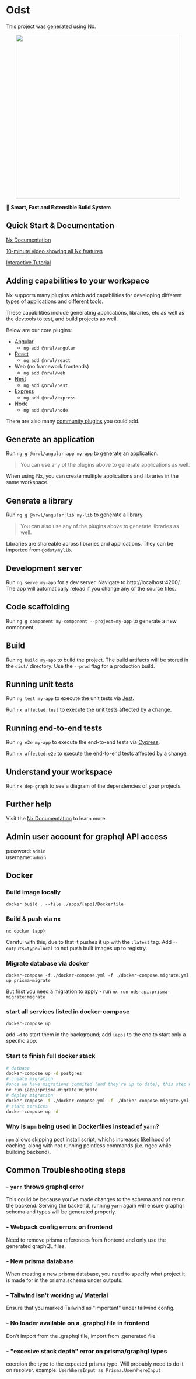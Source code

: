 # Odst

This project was generated using [Nx](https://nx.dev).

<p style="text-align: center;"><img src="https://raw.githubusercontent.com/nrwl/nx/master/images/nx-logo.png" width="450"></p>

🔎 **Smart, Fast and Extensible Build System**

## Quick Start & Documentation

[Nx Documentation](https://nx.dev/angular)

[10-minute video showing all Nx features](https://nx.dev/getting-started/intro)

[Interactive Tutorial](https://nx.dev/tutorial/01-create-application)

## Adding capabilities to your workspace

Nx supports many plugins which add capabilities for developing different types of applications and different tools.

These capabilities include generating applications, libraries, etc as well as the devtools to test, and build projects as well.

Below are our core plugins:

- [Angular](https://angular.io)
  - `ng add @nrwl/angular`
- [React](https://reactjs.org)
  - `ng add @nrwl/react`
- Web (no framework frontends)
  - `ng add @nrwl/web`
- [Nest](https://nestjs.com)
  - `ng add @nrwl/nest`
- [Express](https://expressjs.com)
  - `ng add @nrwl/express`
- [Node](https://nodejs.org)
  - `ng add @nrwl/node`

There are also many [community plugins](https://nx.dev/community) you could add.

## Generate an application

Run `ng g @nrwl/angular:app my-app` to generate an application.

> You can use any of the plugins above to generate applications as well.

When using Nx, you can create multiple applications and libraries in the same workspace.

## Generate a library

Run `ng g @nrwl/angular:lib my-lib` to generate a library.

> You can also use any of the plugins above to generate libraries as well.

Libraries are shareable across libraries and applications. They can be imported from `@odst/mylib`.

## Development server

Run `ng serve my-app` for a dev server. Navigate to http://localhost:4200/. The app will automatically reload if you change any of the source files.

## Code scaffolding

Run `ng g component my-component --project=my-app` to generate a new component.

## Build

Run `ng build my-app` to build the project. The build artifacts will be stored in the `dist/` directory. Use the `--prod` flag for a production build.

## Running unit tests

Run `ng test my-app` to execute the unit tests via [Jest](https://jestjs.io).

Run `nx affected:test` to execute the unit tests affected by a change.

## Running end-to-end tests

Run `ng e2e my-app` to execute the end-to-end tests via [Cypress](https://www.cypress.io).

Run `nx affected:e2e` to execute the end-to-end tests affected by a change.

## Understand your workspace

Run `nx dep-graph` to see a diagram of the dependencies of your projects.

## Further help

Visit the [Nx Documentation](https://nx.dev/angular) to learn more.

## Admin user account for graphql API access

password: `admin`<br/>
username: `admin`

## Docker

### Build image locally

`docker build . --file ./apps/{app}/Dockerfile`

### Build & push via nx

`nx docker {app}`

Careful with this, due to that it pushes it up with the `:latest` tag. Add `--outputs=type=local` to not push built images up to registry.

### Migrate database via docker

`docker-compose -f ./docker-compose.yml -f ./docker-compose.migrate.yml up prisma-migrate`

But first you need a migration to apply - run `nx run ods-api:prisma-migrate:migrate`

### start all services listed in docker-compose

`docker-compose up`

add `-d` to start them in the background; add `{app}` to the end to start only a specific app.

### Start to finish full docker stack

```bash
# datbase
docker-compose up -d postgres
# create migration
#once we have migrations commited (and they're up to date), this step won't be required
nx run {app}:prisma-migrate:migrate
# deploy migration
docker-compose -f ./docker-compose.yml -f ./docker-compose.migrate.yml up prisma-migrate
# start services
docker-compose up -d


```

### Why is `npm` being used in Dockerfiles instead of `yarn`?

`npm` allows skipping post install script, whichs increases likelihood of caching, along with not running pointless commands (i.e. ngcc while building backend).

## Common Troubleshooting steps

### - `yarn` throws graphql error

This could be because you've made changes to the schema and not rerun the backend. Serving the backend, running `yarn` again will ensure graphql schema and types will be generated properly.

### - Webpack config errors on frontend

Need to remove prisma references from frontend and only use the generated graphQL files.

### - New prisma database

When creating a new prisma database, you need to specify what project it is made for in the prisma.schema under outputs.

### - Tailwind isn't working w/ Material

Ensure that you marked Tailwind as "Important" under tailwind config.

### - No loader available on a .graphql file in frontend

Don't import from the .graphql file, import from .generated file

### - "excesive stack depth" error on prisma/graphql types

coercion the type to the expected prisma type. Will probably need to do it on resolver.
example: `UserWhereInput as Prisma.UserWhereInput`
